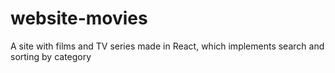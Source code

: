 # website-movies
A site with films and TV series made in React, which implements search and sorting by category
